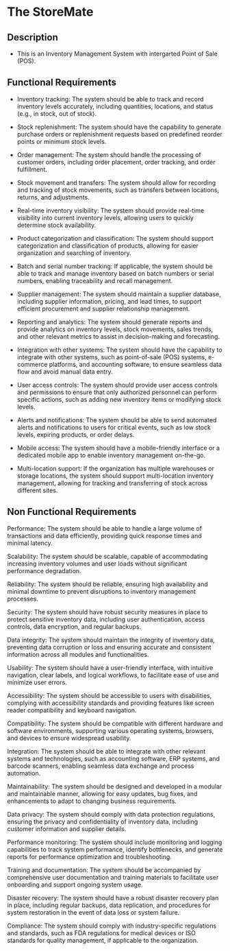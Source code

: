 # The StoreMate

## Description

- This is an Inventory Management System with intergarted Point of Sale (POS).

## Functional Requirements

- Inventory tracking: The system should be able to track and record inventory levels accurately, including quantities, locations, and status (e.g., in stock, out of stock).

- Stock replenishment: The system should have the capability to generate purchase orders or replenishment requests based on predefined reorder points or minimum stock levels.

- Order management: The system should handle the processing of customer orders, including order placement, order tracking, and order fulfillment.

- Stock movement and transfers: The system should allow for recording and tracking of stock movements, such as transfers between locations, returns, and adjustments.

- Real-time inventory visibility: The system should provide real-time visibility into current inventory levels, allowing users to quickly determine stock availability.

- Product categorization and classification: The system should support categorization and classification of products, allowing for easier organization and searching of inventory.

- Batch and serial number tracking: If applicable, the system should be able to track and manage inventory based on batch numbers or serial numbers, enabling traceability and recall management.

- Supplier management: The system should maintain a supplier database, including supplier information, pricing, and lead times, to support efficient procurement and supplier relationship management.

- Reporting and analytics: The system should generate reports and provide analytics on inventory levels, stock movements, sales trends, and other relevant metrics to assist in decision-making and forecasting.

- Integration with other systems: The system should have the capability to integrate with other systems, such as point-of-sale (POS) systems, e-commerce platforms, and accounting software, to ensure seamless data flow and avoid manual data entry.

- User access controls: The system should provide user access controls and permissions to ensure that only authorized personnel can perform specific actions, such as adding new inventory items or modifying stock levels.

- Alerts and notifications: The system should be able to send automated alerts and notifications to users for critical events, such as low stock levels, expiring products, or order delays.

- Mobile access: The system should have a mobile-friendly interface or a dedicated mobile app to enable inventory management on-the-go.

- Multi-location support: If the organization has multiple warehouses or storage locations, the system should support multi-location inventory management, allowing for tracking and transferring of stock across different sites.

## Non Functional Requirements

Performance: The system should be able to handle a large volume of transactions and data efficiently, providing quick response times and minimal latency.

Scalability: The system should be scalable, capable of accommodating increasing inventory volumes and user loads without significant performance degradation.

Reliability: The system should be reliable, ensuring high availability and minimal downtime to prevent disruptions to inventory management processes.

Security: The system should have robust security measures in place to protect sensitive inventory data, including user authentication, access controls, data encryption, and regular backups.

Data integrity: The system should maintain the integrity of inventory data, preventing data corruption or loss and ensuring accurate and consistent information across all modules and functionalities.

Usability: The system should have a user-friendly interface, with intuitive navigation, clear labels, and logical workflows, to facilitate ease of use and minimize user errors.

Accessibility: The system should be accessible to users with disabilities, complying with accessibility standards and providing features like screen reader compatibility and keyboard navigation.

Compatibility: The system should be compatible with different hardware and software environments, supporting various operating systems, browsers, and devices to ensure widespread usability.

Integration: The system should be able to integrate with other relevant systems and technologies, such as accounting software, ERP systems, and barcode scanners, enabling seamless data exchange and process automation.

Maintainability: The system should be designed and developed in a modular and maintainable manner, allowing for easy updates, bug fixes, and enhancements to adapt to changing business requirements.

Data privacy: The system should comply with data protection regulations, ensuring the privacy and confidentiality of inventory data, including customer information and supplier details.

Performance monitoring: The system should include monitoring and logging capabilities to track system performance, identify bottlenecks, and generate reports for performance optimization and troubleshooting.

Training and documentation: The system should be accompanied by comprehensive user documentation and training materials to facilitate user onboarding and support ongoing system usage.

Disaster recovery: The system should have a robust disaster recovery plan in place, including regular backups, data replication, and procedures for system restoration in the event of data loss or system failure.

Compliance: The system should comply with industry-specific regulations and standards, such as FDA regulations for medical devices or ISO standards for quality management, if applicable to the organization.
